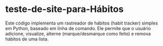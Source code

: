 # teste-de-site-para-Hábitos
Este código implementa um rastreador de hábitos (habit tracker) simples em Python, baseado em linha de comando. Ele permite que o usuário adicione, visualize, alterne (marque/desmarque como feito) e remova hábitos de uma lista.
